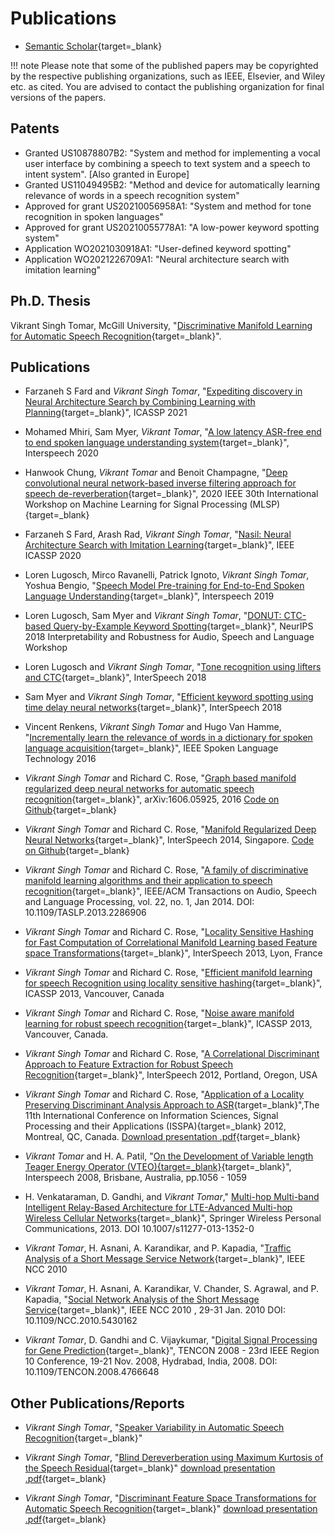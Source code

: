 # Publications

- [Semantic Scholar](https://www.semanticscholar.org/author/Vikrant-Singh-Tomar/3315248){target=_blank}

!!! note
    Please note that some of the published papers may be copyrighted by the respective publishing organizations, such as IEEE, Elsevier, and Wiley etc. as cited. You are advised to contact the publishing organization for final versions of the papers.
    
## Patents
- Granted US10878807B2: "System and method for implementing a vocal user interface by combining a speech to text system and a speech to intent system". [Also granted in Europe]
- Granted US11049495B2: "Method and device for automatically learning relevance of words in a speech recognition system"
- Approved for grant US20210056958A1: "System and method for tone recognition in spoken languages"
- Approved for grant US20210055778A1: "A low-power keyword spotting system"
- Application WO2021030918A1: "User-defined keyword spotting"
- Application WO2021226709A1: "Neural architecture search with imitation learning"

## Ph.D. Thesis
Vikrant Singh Tomar, McGill University, "[Discriminative Manifold Learning for Automatic Speech Recognition](../pubs/Vikrant_PhD_Thesis.pdf){target=_blank}".

## Publications

- Farzaneh S Fard and *Vikrant Singh Tomar*, "[Expediting discovery in Neural Architecture Search by Combining Learning with Planning](https://ieeexplore.ieee.org/abstract/document/9413547){target=_blank}", ICASSP 2021

- Mohamed Mhiri, Sam Myer, *Vikrant Tomar*, "[A low latency ASR-free end to end spoken language understanding system](https://arxiv.org/pdf/2011.04884.pdf){target=_blank}", Interspeech 2020

- Hanwook Chung, *Vikrant Tomar* and Benoit Champagne, "[Deep convolutional neural network-based inverse filtering approach for speech de-reverberation](https://arxiv.org/pdf/2010.07895.pdf){target=_blank}", 2020 IEEE 30th International Workshop on Machine Learning for Signal Processing (MLSP){target=_blank}

- Farzaneh S Fard, Arash Rad, *Vikrant Singh Tomar*, "[Nasil: Neural Architecture Search with Imitation Learning](https://www.researchgate.net/profile/Farzaneh_Sheikhnezhad_Fard/publication/341083699_Nasil_Neural_Architecture_Search_with_Imitation_Learning/links/5eb421e492851cbf7fae68cd/Nasil-Neural-Architecture-Search-with-Imitation-Learning.pdf){target=_blank}", IEEE ICASSP 2020

- Loren Lugosch, Mirco Ravanelli, Patrick Ignoto, *Vikrant Singh Tomar*, Yoshua Bengio, "[Speech Model Pre-training for End-to-End Spoken Language Understanding](https://arxiv.org/abs/1904.03670){target=_blank}", Interspeech 2019

- Loren Lugosch, Sam Myer and *Vikrant Singh Tomar*, "[DONUT: CTC-based Query-by-Example Keyword Spotting](https://arxiv.org/pdf/1811.10736.pdf){target=_blank}", NeurIPS 2018 Interpretability and Robustness for Audio, Speech and Language Workshop

- Loren Lugosch and *Vikrant Singh Tomar*, "[Tone recognition using lifters and CTC](https://www.isca-speech.org/archive/Interspeech_2018/pdfs/2293.pdf){target=_blank}", InterSpeech 2018

- Sam Myer and *Vikrant Singh Tomar*, "[Efficient keyword spotting using time delay neural networks](https://www.isca-speech.org/archive/Interspeech_2018/pdfs/1979.pdf){target=_blank}", InterSpeech 2018

- Vincent Renkens, *Vikrant Singh Tomar* and Hugo Van Hamme, "[Incrementally learn the relevance of words in a dictionary for spoken language acquisition](../pubs/2016_SLT_Renkens.pdf){target=_blank}", IEEE Spoken Language Technology 2016

- *Vikrant Singh Tomar* and Richard C. Rose, "[Graph based manifold regularized deep neural networks for automatic speech recognition](../pubs/arxiv_1606.05925v1_MRDNN.pdf){target=_blank}", arXiv:1606.05925, 2016 [Code on Github](https://github.com/vikrantt/MRDNN-Py){target=_blank}

- *Vikrant Singh Tomar* and Richard C. Rose, "[Manifold Regularized Deep Neural Networks](../pubs/Interspeech2014-MRDNN.pdf){target=_blank}", InterSpeech 2014, Singapore. [Code on Github](https://github.com/vikrantt/MRDNN-Py){target=_blank}

- *Vikrant Singh Tomar* and Richard C. Rose, "[A family of discriminative manifold learning algorithms and their application to speech recognition](../pubs/TASLP-Tomar-Rose2014.pdf){target=_blank}", IEEE\/ACM Transactions on Audio, Speech and Language Processing, vol. 22, no. 1, Jan 2014.
DOI: 10.1109/TASLP.2013.2286906

- *Vikrant Singh Tomar* and Richard C. Rose, "[Locality Sensitive Hashing for Fast Computation of Correlational Manifold Learning based Feature space Transformations](../pubs/Interspeech2013-CPDA-LSH.pdf){target=_blank}", InterSpeech 2013, Lyon, France

- *Vikrant Singh Tomar* and Richard C. Rose, "[Efficient manifold learning for speech Recognition using locality sensitive hashing](../pubs/ICASSP2013-LPDA-LSH.pdf){target=_blank}", ICASSP 2013, Vancouver, Canada

- *Vikrant Singh Tomar* and Richard C. Rose, "[Noise aware manifold learning for robust speech recognition](../pubs/ICASSP2013-NLPDA.pdf){target=_blank}", ICASSP 2013, Vancouver, Canada.

- *Vikrant Singh Tomar* and Richard C. Rose, "[A Correlational Discriminant Approach to Feature Extraction for Robust Speech Recognition](../pubs/Interspeech12-CPDA.pdf){target=_blank}", InterSpeech 2012, Portland, Oregon, USA

- *Vikrant Singh Tomar* and Richard C. Rose, "[Application of a Locality Preserving Discriminant Analysis Approach to ASR](../pubs/ISSPA12-LPDA.pdf){target=_blank}",The 11th International Conference on Information Sciences, Signal Processing and their Applications (ISSPA){target=_blank} 2012, Montreal, QC, Canada. [Download presentation .pdf](../pubs/ISSPA12-presentation.pdf){target=_blank}

- *Vikrant Tomar* and H. A. Patil, "[On the Development of Variable length Teager Energy Operator (VTEO){target=_blank}](../pubs/interspeech08.pdf){target=_blank}", Interspeech 2008, Brisbane, Australia, pp.1056 - 1059

- H. Venkataraman, D. Gandhi, and *Vikrant Tomar*," [Multi-hop Multi-band Intelligent Relay-Based Architecture for LTE-Advanced Multi-hop Wireless Cellular Networks](../pubs/2013Journal_MMSP_LTE.pdf){target=_blank}", Springer Wireless Personal Communications, 2013.
DOI 10.1007/s11277-013-1352-0

- *Vikrant Tomar*, H. Asnani, A. Karandikar, and P. Kapadia, "[Traffic Analysis of a Short Message Service Network](../pubs/NCC2010-SMS_TrafficEngg.pdf){target=_blank}", IEEE NCC 2010

- *Vikrant Tomar*, H. Asnani, A. Karandikar, V. Chander, S. Agrawal, and P. Kapadia, "[Social Network Analysis of the Short Message Service](../pubs/NCC2010-SMS_SocialNet.pdf){target=_blank}", IEEE NCC 2010 , 29-31 Jan. 2010
DOI: 10.1109/NCC.2010.5430162

- *Vikrant Tomar*, D. Gandhi and C. Vijaykumar, "[Digital Signal Processing for Gene Prediction](../pubs/tencon08.pdf){target=_blank}", TENCON 2008 - 23rd IEEE Region 10 Conference, 19-21 Nov. 2008, Hydrabad, India, 2008.
DOI: 10.1109/TENCON.2008.4766648


## Other Publications/Reports
- *Vikrant Singh Tomar*, "[Speaker Variability in Automatic Speech Recognition](../pubs/reports/Speaker_Variability_ASR.pdf){target=_blank}"

- *Vikrant Singh Tomar*, "[Blind Dereverberation using Maximum Kurtosis of the Speech Residual](../pubs/reports/reverb_kurtosis_report.pdf){target=_blank}" [download presentation .pdf](../pubs/reports/reverb_kurtosis_ppt.pdf){target=_blank}

- *Vikrant Singh Tomar*, "[Discriminant Feature Space Transformations for Automatic Speech Recognition](../pubs/reports/ML_report.pdf){target=_blank}" [download presentation .pdf](../pubs/reports/ML_ppt.pdf ){target=_blank}

 